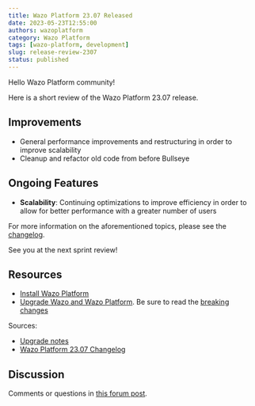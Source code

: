 ```yaml
---
title: Wazo Platform 23.07 Released
date: 2023-05-23T12:55:00
authors: wazoplatform
category: Wazo Platform
tags: [wazo-platform, development]
slug: release-review-2307
status: published
---
```


Hello Wazo Platform community!

Here is a short review of the Wazo Platform 23.07 release.

## Improvements

- General performance improvements and restructuring in order to improve scalability
- Cleanup and refactor old code from before Bullseye

## Ongoing Features

- **Scalability**: Continuing optimizations to improve efficiency in order to allow for better performance with a greater number of users

For more information on the aforementioned topics, please see the [changelog](https://wazo-dev.atlassian.net/issues/?jql=project%3DWAZO%20AND%20fixVersion%3D23.07).

See you at the next sprint review!

<!-- truncate -->

## Resources

- [Install Wazo Platform](https://wazo-platform.org/use-cases)
- [Upgrade Wazo and Wazo Platform](/uc-doc/upgrade/). Be sure to read the
  [breaking changes](/uc-doc/upgrade/upgrade_notes#23-07)

Sources:

- [Upgrade notes](/uc-doc/upgrade/upgrade_notes#23-07)
- [Wazo Platform 23.07 Changelog](https://wazo-dev.atlassian.net/issues/?jql=project%3DWAZO%20AND%20fixVersion%3D23.07)

## Discussion

Comments or questions in
[this forum post](https://wazo-platform.discourse.group/t/blog-wazo-platform-23-07-released).
